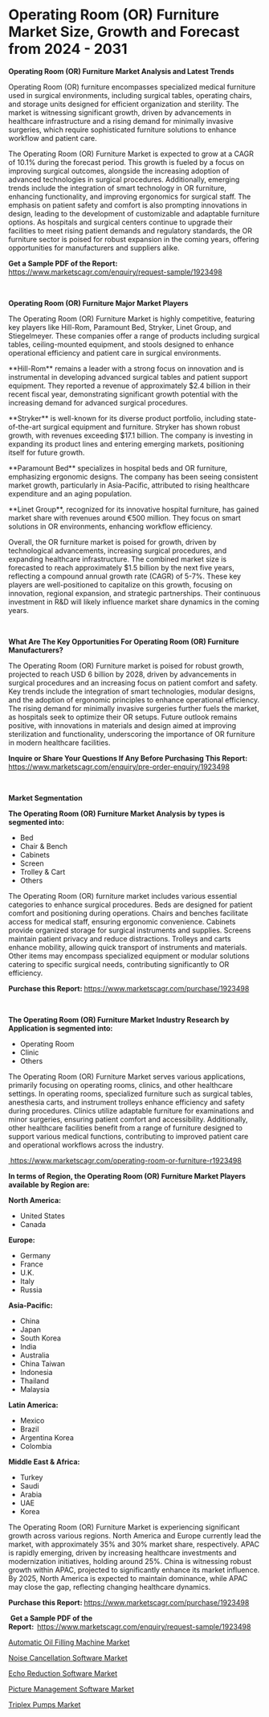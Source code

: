 <p><h1>Operating Room (OR) Furniture Market Size, Growth and Forecast from 2024 - 2031</h1></p><p><strong>Operating Room (OR) Furniture Market Analysis and Latest Trends</strong></p>
<p><p>Operating Room (OR) furniture encompasses specialized medical furniture used in surgical environments, including surgical tables, operating chairs, and storage units designed for efficient organization and sterility. The market is witnessing significant growth, driven by advancements in healthcare infrastructure and a rising demand for minimally invasive surgeries, which require sophisticated furniture solutions to enhance workflow and patient care.</p><p>The Operating Room (OR) Furniture Market is expected to grow at a CAGR of 10.1% during the forecast period. This growth is fueled by a focus on improving surgical outcomes, alongside the increasing adoption of advanced technologies in surgical procedures. Additionally, emerging trends include the integration of smart technology in OR furniture, enhancing functionality, and improving ergonomics for surgical staff. The emphasis on patient safety and comfort is also prompting innovations in design, leading to the development of customizable and adaptable furniture options. As hospitals and surgical centers continue to upgrade their facilities to meet rising patient demands and regulatory standards, the OR furniture sector is poised for robust expansion in the coming years, offering opportunities for manufacturers and suppliers alike.</p></p>
<p><strong>Get a Sample PDF of the Report:&nbsp;</strong> <a href="https://www.marketscagr.com/enquiry/request-sample/1923498?utm_campaign=1790&utm_medium=2&utm_source=Github&utm_content=ia&utm_term=24102024&utm_id=operating-room-or-furniture">https://www.marketscagr.com/enquiry/request-sample/1923498</a></p>
<p>&nbsp;</p>
<p><strong>Operating Room (OR) Furniture Major Market Players</strong></p>
<p><p>The Operating Room (OR) Furniture Market is highly competitive, featuring key players like Hill-Rom, Paramount Bed, Stryker, Linet Group, and Stiegelmeyer. These companies offer a range of products including surgical tables, ceiling-mounted equipment, and stools designed to enhance operational efficiency and patient care in surgical environments.</p><p>**Hill-Rom** remains a leader with a strong focus on innovation and is instrumental in developing advanced surgical tables and patient support equipment. They reported a revenue of approximately $2.4 billion in their recent fiscal year, demonstrating significant growth potential with the increasing demand for advanced surgical procedures.</p><p>**Stryker** is well-known for its diverse product portfolio, including state-of-the-art surgical equipment and furniture. Stryker has shown robust growth, with revenues exceeding $17.1 billion. The company is investing in expanding its product lines and entering emerging markets, positioning itself for future growth.</p><p>**Paramount Bed** specializes in hospital beds and OR furniture, emphasizing ergonomic designs. The company has been seeing consistent market growth, particularly in Asia-Pacific, attributed to rising healthcare expenditure and an aging population.</p><p>**Linet Group**, recognized for its innovative hospital furniture, has gained market share with revenues around €500 million. They focus on smart solutions in OR environments, enhancing workflow efficiency.</p><p>Overall, the OR furniture market is poised for growth, driven by technological advancements, increasing surgical procedures, and expanding healthcare infrastructure. The combined market size is forecasted to reach approximately $1.5 billion by the next five years, reflecting a compound annual growth rate (CAGR) of 5-7%. These key players are well-positioned to capitalize on this growth, focusing on innovation, regional expansion, and strategic partnerships. Their continuous investment in R&D will likely influence market share dynamics in the coming years.</p></p>
<p>&nbsp;</p>
<p><strong>What Are The Key Opportunities For Operating Room (OR) Furniture Manufacturers?</strong></p>
<p><p>The Operating Room (OR) Furniture market is poised for robust growth, projected to reach USD 6 billion by 2028, driven by advancements in surgical procedures and an increasing focus on patient comfort and safety. Key trends include the integration of smart technologies, modular designs, and the adoption of ergonomic principles to enhance operational efficiency. The rising demand for minimally invasive surgeries further fuels the market, as hospitals seek to optimize their OR setups. Future outlook remains positive, with innovations in materials and design aimed at improving sterilization and functionality, underscoring the importance of OR furniture in modern healthcare facilities.</p></p>
<p><strong>Inquire or Share Your Questions If Any Before Purchasing This Report:</strong> <a href="https://www.marketscagr.com/enquiry/pre-order-enquiry/1923498?utm_campaign=1790&utm_medium=2&utm_source=Github&utm_content=ia&utm_term=24102024&utm_id=operating-room-or-furniture">https://www.marketscagr.com/enquiry/pre-order-enquiry/1923498</a></p>
<p>&nbsp;</p>
<p><strong>Market Segmentation</strong></p>
<p><strong>The Operating Room (OR) Furniture Market Analysis by types is segmented into:</strong></p>
<p><ul><li>Bed</li><li>Chair & Bench</li><li>Cabinets</li><li>Screen</li><li>Trolley & Cart</li><li>Others</li></ul></p>
<p><p>The Operating Room (OR) furniture market includes various essential categories to enhance surgical procedures. Beds are designed for patient comfort and positioning during operations. Chairs and benches facilitate access for medical staff, ensuring ergonomic convenience. Cabinets provide organized storage for surgical instruments and supplies. Screens maintain patient privacy and reduce distractions. Trolleys and carts enhance mobility, allowing quick transport of instruments and materials. Other items may encompass specialized equipment or modular solutions catering to specific surgical needs, contributing significantly to OR efficiency.</p></p>
<p><strong>Purchase this Report:&nbsp;</strong><a href="https://www.marketscagr.com/purchase/1923498?utm_campaign=1790&utm_medium=2&utm_source=Github&utm_content=ia&utm_term=24102024&utm_id=operating-room-or-furniture">https://www.marketscagr.com/purchase/1923498</a></p>
<p>&nbsp;</p>
<p><strong>The Operating Room (OR) Furniture Market Industry Research by Application is segmented into:</strong></p>
<p><ul><li>Operating Room</li><li>Clinic</li><li>Others</li></ul></p>
<p><p>The Operating Room (OR) Furniture Market serves various applications, primarily focusing on operating rooms, clinics, and other healthcare settings. In operating rooms, specialized furniture such as surgical tables, anesthesia carts, and instrument trolleys enhance efficiency and safety during procedures. Clinics utilize adaptable furniture for examinations and minor surgeries, ensuring patient comfort and accessibility. Additionally, other healthcare facilities benefit from a range of furniture designed to support various medical functions, contributing to improved patient care and operational workflows across the industry.</p></p>
<p><a href="https://www.marketscagr.com/operating-room-or-furniture-r1923498?utm_campaign=1790&utm_medium=2&utm_source=Github&utm_content=ia&utm_term=24102024&utm_id=operating-room-or-furniture">&nbsp;https://www.marketscagr.com/operating-room-or-furniture-r1923498</a></p>
<p><strong>In terms of Region, the Operating Room (OR) Furniture Market Players available by Region are:</strong></p>
<p>
    <p> <strong> North America: </strong>
        <ul>
            <li>United States</li>
            <li>Canada</li>
        </ul>
        </p> 
    <p> <strong> Europe: </strong>
        <ul>
            <li>Germany</li>
            <li>France</li>
            <li>U.K.</li>
            <li>Italy</li>
            <li>Russia</li>
        </ul>
        </p> 
    <p> <strong> Asia-Pacific: </strong>
        <ul>
            <li>China</li>
            <li>Japan</li>
            <li>South Korea</li>
            <li>India</li>
            <li>Australia</li>
            <li>China Taiwan</li>
            <li>Indonesia</li>
            <li>Thailand</li>
            <li>Malaysia</li>
        </ul>
        </p> 
    <p> <strong> Latin America: </strong>
        <ul>
            <li>Mexico</li>
            <li>Brazil</li>
            <li>Argentina Korea</li>
            <li>Colombia</li>
        </ul>
        </p> 
    <p> <strong> Middle East & Africa: </strong>
        <ul>
            <li>Turkey</li>
            <li>Saudi</li>
            <li>Arabia</li>
            <li>UAE</li>
            <li>Korea</li>
        </ul>
    </p>
    </p>
<p><p>The Operating Room (OR) Furniture Market is experiencing significant growth across various regions. North America and Europe currently lead the market, with approximately 35% and 30% market share, respectively. APAC is rapidly emerging, driven by increasing healthcare investments and modernization initiatives, holding around 25%. China is witnessing robust growth within APAC, projected to significantly enhance its market influence. By 2025, North America is expected to maintain dominance, while APAC may close the gap, reflecting changing healthcare dynamics.</p></p>
<p><strong>Purchase this Report: </strong><a href="https://www.marketscagr.com/purchase/1923498?utm_campaign=1790&utm_medium=2&utm_source=Github&utm_content=ia&utm_term=24102024&utm_id=operating-room-or-furniture">https://www.marketscagr.com/purchase/1923498</a></p>
<p>&nbsp;<strong>Get a Sample PDF of the Report:&nbsp;&nbsp;</strong><a href="https://www.marketscagr.com/enquiry/request-sample/1923498?utm_campaign=1790&utm_medium=2&utm_source=Github&utm_content=ia&utm_term=24102024&utm_id=operating-room-or-furniture">https://www.marketscagr.com/enquiry/request-sample/1923498</a></p>
<p><strong></strong></p>
<p><p><a href="https://issuu.com/reportprime-2/docs/automatic-oil-filling-machine-marke_05935602e85c62?utm_campaign=1790&utm_medium=2&utm_source=Github&utm_content=ia&utm_term=24102024&utm_id=operating-room-or-furniture">Automatic Oil Filling Machine Market</a></p><p><a href="https://www.linkedin.com/pulse/global-noise-cancellation-software-market-product-types-applications-wuwjc?utm_campaign=1790&utm_medium=2&utm_source=Github&utm_content=ia&utm_term=24102024&utm_id=operating-room-or-furniture">Noise Cancellation Software Market</a></p><p><a href="https://www.linkedin.com/pulse/consumer-behavior-shifts-echo-reduction-software-market-demand-issxc?utm_campaign=1790&utm_medium=2&utm_source=Github&utm_content=ia&utm_term=24102024&utm_id=operating-room-or-furniture">Echo Reduction Software Market</a></p><p><a href="https://www.linkedin.com/pulse/consumer-behavior-shifts-picture-management-software-market-rijec?utm_campaign=1790&utm_medium=2&utm_source=Github&utm_content=ia&utm_term=24102024&utm_id=operating-room-or-furniture">Picture Management Software Market</a></p><p><a href="https://issuu.com/reportprime-2/docs/triplex-pumps-market-size-2030.pptx_b509e6e3ec8c40?utm_campaign=1790&utm_medium=2&utm_source=Github&utm_content=ia&utm_term=24102024&utm_id=operating-room-or-furniture">Triplex Pumps Market</a></p></p>